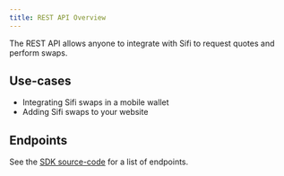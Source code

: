 ```yaml
---
title: REST API Overview
---
```


The REST API allows anyone to integrate with Sifi to request quotes and perform swaps.

## Use-cases

- Integrating Sifi swaps in a mobile wallet
- Adding Sifi swaps to your website

## Endpoints

See the [SDK source-code](https://github.com/sifiorg/sifi/tree/master/packages/sdk) for a list of endpoints.
